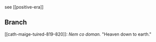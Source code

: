 see [[positive-era]]


## Branch
[[cath-maige-tuired-819-820]]: *Nem co doman.* "Heaven down to earth."